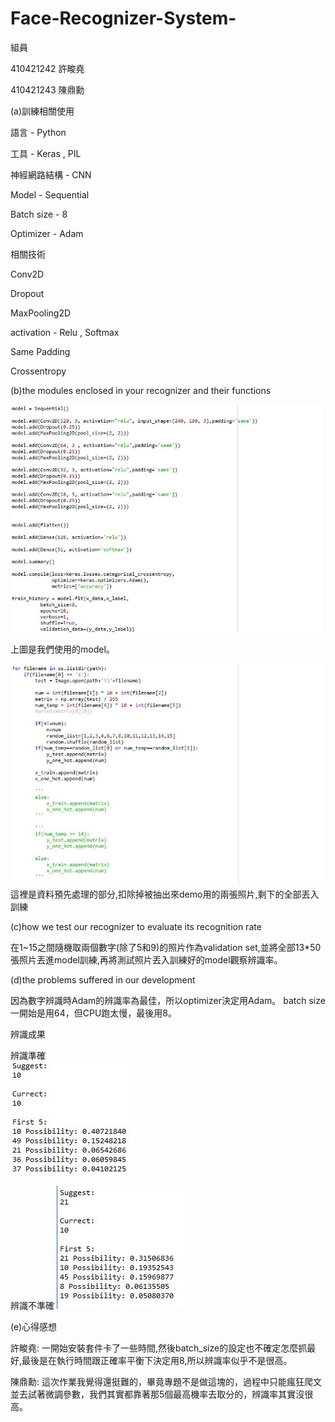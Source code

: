 # Face-Recognizer-System-

組員

410421242 許畯堯

410421243 陳鼎勳

(a)訓練相關使用

語言 - Python

工具 - Keras , PIL

神經網路結構 - CNN

Model - Sequential

Batch size - 8

Optimizer - Adam

相關技術

Conv2D

Dropout

MaxPooling2D

activation - Relu , Softmax

Same Padding

Crossentropy

(b)the modules enclosed in your recognizer and their functions

<img src="https://github.com/Pugonly/Face-Recognizer-System-/blob/master/pic1.jpg">

上圖是我們使用的model。

<img src="https://github.com/Pugonly/Face-Recognizer-System-/blob/master/pic2.jpg">
這裡是資料預先處理的部分,扣除掉被抽出來demo用的兩張照片,剩下的全部丟入訓練

(c)how we test our recognizer to evaluate its recognition rate

在1~15之間隨機取兩個數字(除了5和9)的照片作為validation set,並將全部13*50張照片丟進model訓練,再將測試照片丟入訓練好的model觀察辨識率。

(d)the problems suffered in our development

因為數字辨識時Adam的辨識率為最佳，所以optimizer決定用Adam。
batch size一開始是用64，但CPU跑太慢，最後用8。

辨識成果

辨識準確	
<img src="https://github.com/Pugonly/Face-Recognizer-System-/blob/master/pic4.jpg">

辨識不準確
<img src="https://github.com/Pugonly/Face-Recognizer-System-/blob/master/pic3.jpg">

(e)心得感想

許畯堯: 一開始安裝套件卡了一些時間,然後batch_size的設定也不確定怎麼抓最好,最後是在執行時間跟正確率平衡下決定用8,所以辨識率似乎不是很高。

陳鼎勳: 這次作業我覺得還挺難的，畢竟專題不是做這塊的，過程中只能瘋狂爬文並去試著微調參數，我們其實都靠著那5個最高機率去取分的，辨識率其實沒很高。

